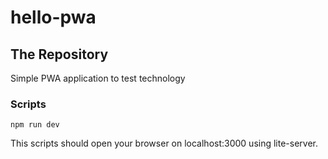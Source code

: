 # hello-pwa

## The Repository

Simple PWA application to test technology

### Scripts

```shell
npm run dev
```

This scripts should open your browser on localhost:3000 using lite-server.
